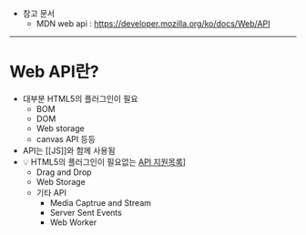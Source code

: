 - 참고 문서
	- MDN web api : https://developer.mozilla.org/ko/docs/Web/API
---
# Web API란?
- 대부분 HTML5의 플러그인이 필요
	- BOM
	- DOM
	- Web storage
	- canvas API 등등
- API는 [[JS]]와 함께 사용됨
- 💡 HTML5의 플러그인이 필요없는 [API 지원목록](https://www.w3.org/TR/html5-diff/#new-apis)]
	- Drag and Drop
	- Web Storage
	- 기타 API
	    - Media Captrue and Stream
	    - Server Sent Events
	    - Web Worker 